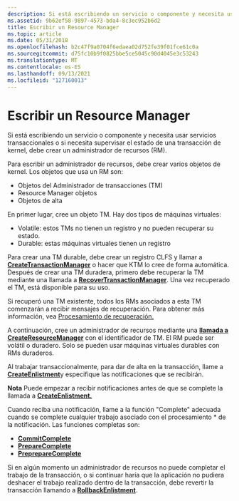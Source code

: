 ```yaml
---
description: Si está escribiendo un servicio o componente y necesita usar servicios transaccionales o si necesita supervisar el estado de una transacción de kernel, debe crear un administrador de recursos (RM).
ms.assetid: 9b62ef58-9897-4573-bda4-8c3ec952b6d2
title: Escribir un Resource Manager
ms.topic: article
ms.date: 05/31/2018
ms.openlocfilehash: b2c47f9a0704f6edaea02d752fe39f01fce61c0a
ms.sourcegitcommit: d75fc10b9f0825bbe5ce5045c90d4045e3c53243
ms.translationtype: MT
ms.contentlocale: es-ES
ms.lasthandoff: 09/13/2021
ms.locfileid: "127160013"
---
```

# <a name="writing-a-resource-manager"></a>Escribir un Resource Manager

Si está escribiendo un servicio o componente y necesita usar servicios transaccionales o si necesita supervisar el estado de una transacción de kernel, debe crear un administrador de recursos (RM).

Para escribir un administrador de recursos, debe crear varios objetos de kernel. Los objetos que usa un RM son:

-   Objetos del Administrador de transacciones (TM)
-   Resource Manager objetos
-   Objetos de alta

En primer lugar, cree un objeto TM. Hay dos tipos de máquinas virtuales:

-   Volatile: estos TMs no tienen un registro y no pueden recuperar su estado.
-   Durable: estas máquinas virtuales tienen un registro

Para crear una TM durable, debe crear un registro CLFS y llamar a [**CreateTransactionManager**](/windows/desktop/api/Ktmw32/nf-ktmw32-createtransactionmanager) o hacer que KTM lo cree de forma automática. Después de crear una TM duradera, primero debe recuperar la TM mediante una llamada a [**RecoverTransactionManager**](/windows/desktop/api/Ktmw32/nf-ktmw32-recovertransactionmanager). Una vez recuperado el TM, está disponible para su uso.

Si recuperó una TM existente, todos los RMs asociados a esta TM comenzarán a recibir mensajes de recuperación. Para obtener más información, vea [Procesamiento de recuperación.](recovery-processing.md)

A continuación, cree un administrador de recursos mediante una [**llamada a CreateResourceManager**](/windows/desktop/api/Ktmw32/nf-ktmw32-createresourcemanager) con el identificador de TM. El RM puede ser volátil o duradero. Solo se pueden usar máquinas virtuales durables con RMs duraderos.

Al trabajar transaccionalmente, para dar de alta en la transacción, llame a [**CreateEnlistment**](/windows/desktop/api/KtmW32/nf-ktmw32-createenlistment)y especifique las notificaciones que se recibirán.

**Nota**  Puede empezar a recibir notificaciones antes de que se complete la llamada a [**CreateEnlistment.**](/windows/desktop/api/KtmW32/nf-ktmw32-createenlistment)

Cuando reciba una notificación, llame a la función "Complete" adecuada cuando se complete cualquier trabajo asociado con el procesamiento \* de la notificación. Las funciones completas son:

-   [**CommitComplete**](/windows/desktop/api/Ktmw32/nf-ktmw32-commitcomplete)
-   [**PrepareComplete**](/windows/desktop/api/Ktmw32/nf-ktmw32-preparecomplete)
-   [**PreprepareComplete**](/windows/desktop/api/Ktmw32/nf-ktmw32-prepreparecomplete)

Si en algún momento un administrador de recursos no puede completar el trabajo de la transacción, o si continuar haría que la aplicación no pudiera deshacer el trabajo realizado dentro de la transacción, debe revertir la transacción llamando a [**RollbackEnlistment**](/windows/desktop/api/Ktmw32/nf-ktmw32-rollbackenlistment).

 

 



